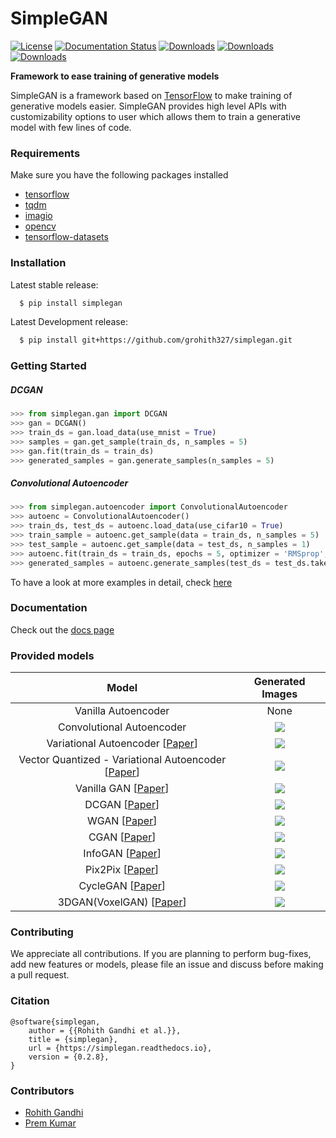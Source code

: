 # SimpleGAN

[![License](http://img.shields.io/badge/license-MIT-brightgreen.svg?style=flat)](LICENSE) [![Documentation Status](https://readthedocs.org/projects/simplegan/badge/?version=latest)](https://simplegan.readthedocs.io/en/latest/?badge=latest) [![Downloads](https://pepy.tech/badge/simplegan)](https://pepy.tech/project/simplegan) [![Downloads](https://pepy.tech/badge/simplegan/month)](https://pepy.tech/project/simplegan/month) [![Downloads](https://pepy.tech/badge/simplegan/week)](https://pepy.tech/project/simplegan/week)

**Framework to ease training of generative models**

SimpleGAN is a framework based on [TensorFlow](https://www.tensorflow.org/) to make training of generative models easier. SimpleGAN provides high level APIs with customizability options to user which allows them to train a generative model with few lines of code.
### Requirements
Make sure you have the following packages installed
* [tensorflow](https://www.tensorflow.org/install)
* [tqdm](https://github.com/tqdm/tqdm#latest-pypi-stable-release)
* [imagio](https://pypi.org/project/imageio/)
* [opencv](https://pypi.org/project/opencv-python/)
* [tensorflow-datasets](https://www.tensorflow.org/datasets/overview#installation)
### Installation
Latest stable release:
```bash
  $ pip install simplegan
```
Latest Development release:
```bash
  $ pip install git+https://github.com/grohith327/simplegan.git
```
### Getting Started
##### DCGAN
```python
>>> from simplegan.gan import DCGAN
>>> gan = DCGAN()
>>> train_ds = gan.load_data(use_mnist = True)
>>> samples = gan.get_sample(train_ds, n_samples = 5)
>>> gan.fit(train_ds = train_ds)
>>> generated_samples = gan.generate_samples(n_samples = 5)
```
##### Convolutional Autoencoder
```python
>>> from simplegan.autoencoder import ConvolutionalAutoencoder
>>> autoenc = ConvolutionalAutoencoder()
>>> train_ds, test_ds = autoenc.load_data(use_cifar10 = True)
>>> train_sample = autoenc.get_sample(data = train_ds, n_samples = 5)
>>> test_sample = autoenc.get_sample(data = test_ds, n_samples = 1)
>>> autoenc.fit(train_ds = train_ds, epochs = 5, optimizer = 'RMSprop', learning_rate = 0.002)
>>> generated_samples = autoenc.generate_samples(test_ds = test_ds.take(1))
```
To have a look at more examples in detail, check [here](examples)
### Documentation
Check out the [docs page](https://simplegan.readthedocs.io/en/latest/)
### Provided models
| Model | Generated Images |
|:---------:|:--------------:|
| Vanilla Autoencoder | None |
| Convolutional Autoencoder | ![](https://github.com/grohith327/simplegan/blob/master/assets/mnist_conv_ae.png) |
| Variational Autoencoder [[Paper](https://arxiv.org/abs/1312.6114)] | ![](https://github.com/grohith327/simplegan/blob/master/assets/vae.jpeg) |
| Vector Quantized - Variational Autoencoder [[Paper](https://arxiv.org/abs/1711.00937)] | ![](https://github.com/grohith327/simplegan/blob/master/assets/vq_vae.png) |
| Vanilla GAN [[Paper](https://arxiv.org/abs/1406.2661)] | ![](https://github.com/grohith327/simplegan/blob/master/assets/GAN.png) |
| DCGAN [[Paper](https://arxiv.org/abs/1511.06434)] | ![](https://github.com/grohith327/simplegan/blob/master/assets/DCGAN.png) |
| WGAN [[Paper](https://arxiv.org/abs/1701.07875)] | ![](https://github.com/grohith327/simplegan/blob/master/assets/WGAN.png) |
| CGAN [[Paper](https://arxiv.org/abs/1411.1784)] | ![](https://github.com/grohith327/simplegan/blob/master/assets/CGAN.png) |
| InfoGAN [[Paper](https://arxiv.org/abs/1606.03657)] | ![](https://github.com/grohith327/simplegan/blob/master/assets/InfoGAN.png) |
| Pix2Pix [[Paper](https://arxiv.org/abs/1611.07004)] | ![](https://github.com/grohith327/simplegan/blob/master/assets/Pix2Pix.png) |
| CycleGAN [[Paper](https://arxiv.org/abs/1703.10593)] | ![](https://github.com/grohith327/simplegan/blob/master/assets/CycleGAN.png) |
| 3DGAN(VoxelGAN) [[Paper](http://3dgan.csail.mit.edu/papers/3dgan_nips.pdf)] | ![](https://github.com/grohith327/simplegan/blob/master/assets/3DGAN.png) |


### Contributing
We appreciate all contributions. If you are planning to perform bug-fixes, add new features or models, please file an issue and discuss before making a pull request.
### Citation
```
@software{simplegan,
    author = {{Rohith Gandhi et al.}},
    title = {simplegan},
    url = {https://simplegan.readthedocs.io},
    version = {0.2.8},
}
```
### Contributors 
* [Rohith Gandhi](https://github.com/grohith327)
* [Prem Kumar](https://github.com/Prem-kumar27)
